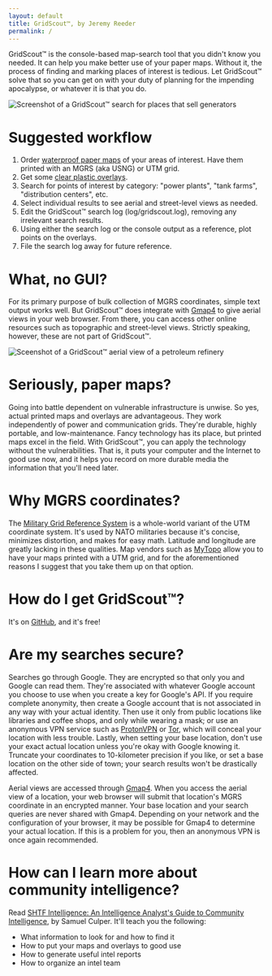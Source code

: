 ```yaml
---
layout: default
title: GridScout™, by Jeremy Reeder
permalink: /
---
```


GridScout™ is the console-based map-search tool that you didn't know you
needed. It can help you make better use of your paper maps.  Without it, the
process of finding and marking places of interest is tedious.  Let GridScout™
solve that so you can get on with your duty of planning for the impending
apocalypse, or whatever it is that you do.

![Screenshot of a GridScout™ search for places that sell
generators](images/search-screenshot.png)

# Suggested workflow
1. Order [waterproof paper maps][mytopo] of your areas of interest. Have them
printed with an MGRS (aka USNG) or UTM grid.
2. Get some [clear plastic overlays][duralar].
3. Search for points of interest by category: "power plants", "tank farms",
"distribution centers", etc.
4. Select individual results to see aerial and street-level views as needed.
5. Edit the GridScout™ search log (log/gridscout.log), removing any irrelevant
search results.
6. Using either the search log or the console output as a reference, plot
points on the overlays.
7. File the search log away for future reference.

# What, no GUI?
For its primary purpose of bulk collection of MGRS coordinates, simple text
output works well. But GridScout™ does integrate with
[Gmap4][gmap4] to give aerial views in your web browser. From there, you can
access other online resources such as topographic and street-level views.
Strictly speaking, however, these are not part of GridScout™.

![Sceenshot of a GridScout™ aerial view of a petroleum
refinery](images/aerial-screenshot.png)

# Seriously, paper maps?
Going into battle dependent on vulnerable infrastructure is unwise. So yes,
actual printed maps and overlays are advantageous. They work independently of
power and communication grids. They're durable, highly portable, and
low-maintenance. Fancy technology has its place, but printed maps excel in the
field. With GridScout™, you can apply the technology without the
vulnerabilities. That is, it puts your computer and the Internet to good use
now, and it helps you record on more durable media the information that you'll
need later.

# Why MGRS coordinates?
The [Military Grid Reference System][mgrs] is a whole-world variant of the
UTM coordinate system. It's used by NATO militaries because it's concise,
minimizes distortion, and makes for easy math. Latitude and longitude are
greatly lacking in these qualities. Map vendors such as [MyTopo][mytopo] allow
you to have your maps printed with a UTM grid, and for the aforementioned
reasons I suggest that you take them up on that option.

# How do I get GridScout™?
It's on [GitHub][github], and it's free!

# Are my searches secure?
Searches go through Google. They are encrypted so that only you and Google can
read them. They're associated with whatever Google account you choose to use
when you create a key for Google's API. If you require complete anonymity, then
create a Google account that is not associated in any way with your actual
identity. Then use it only from public locations like libraries and coffee
shops, and only while wearing a mask; or use an anonymous VPN service such as 
[ProtonVPN][protonvpn] or [Tor][tor], which will conceal your location with
less trouble.  Lastly, when setting your base location, don't use your exact
actual location unless you're okay with Google knowing it.  Truncate your
coordinates to 10-kilometer precision if you like, or set a base location on
the other side of town; your search results won't be drastically affected.

Aerial views are accessed through [Gmap4][gmap4]. When you access the aerial
view of a location, your web browser will submit that location's MGRS
coordinate in an encrypted manner. Your base location and your search queries
are never shared with Gmap4. Depending on your network and the configuration of
your browser, it may be possible for Gmap4 to determine your actual location.
If this is a problem for you, then an anonymous VPN is once again recommended.

# How can I learn more about community intelligence?
Read [SHTF Intelligence: An Intelligence Analyst's Guide to Community
Intelligence][shtf-intel], by Samuel Culper. It'll teach you the following:
- What information to look for and how to find it
- How to put your maps and overlays to good use
- How to generate useful intel reports
- How to organize an intel team


[duralar]:    https://smile.amazon.com/gp/product/B0015LWRZY
[github]:     https://github.com/jeremyreeder/gridscout
[gmap4]:      https://mappingsupport.com/p/gmap4-free-online-topo-maps.html
[mgrs]:       https://en.wikipedia.org/wiki/Military_Grid_Reference_System
[mytopo]:     https://www.mytopo.com
[protonvpn]:  https://protonvpn.com
[shtf-intel]: https://forwardobserver.com/product/community-intelligence-program-print-version/
[tor]:        https://en.wikipedia.org/wiki/Tor_(anonymity_network)
